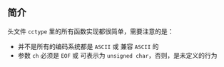 
## 简介
头文件 `cctype` 里的所有函数实现都很简单，需要注意的是：

* 并不是所有的编码系统都是 `ASCII` 或 兼容 `ASCII` 的
* 参数 `ch` 必须是 `EOF` 或 可表示为 `unsigned char`，否则，是未定义的行为

